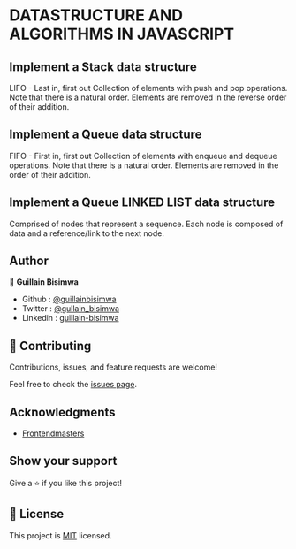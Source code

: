# DATASTRUCTURE AND ALGORITHMS IN JAVASCRIPT

## Implement a Stack data structure

LIFO - Last in, first out
Collection of elements with push and pop operations.
Note that there is a natural order. Elements are removed in the reverse order of their addition.

## Implement a Queue data structure

FIFO - First in, first out
Collection of elements with enqueue and dequeue operations.
Note that there is a natural order. Elements are removed in the order of their addition.

## Implement a Queue LINKED LIST data structure

Comprised of nodes that represent a sequence.
Each node is composed of data and a reference/link to the next node.

## Author

👤 **Guillain Bisimwa**

- Github : [@guillainbisimwa](https://github.com/guillainbisimwa)
- Twitter : [@gullain_bisimwa](https://twitter.com/gullain_bisimwa)
- Linkedin : [guillain-bisimwa](https://www.linkedin.com/in/guillain-bisimwa-8a8b7a7b/)

## 🤝 Contributing

Contributions, issues, and feature requests are welcome!

Feel free to check the [issues page](https://github.com/guillainbisimwa/Javascript-dastructures-and-algorithms/issues).

## Acknowledgments

- [Frontendmasters](https://frontendmasters.com/courses/data-structures-algorithms/)

## Show your support

Give a ⭐️ if you like this project!

## 📝 License

This project is [MIT](lic.url) licensed.
